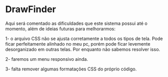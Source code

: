 # DrawFinder

Aqui será comentado as dificuldades que este sistema possui até o momento, além de ideias futuras para melhorarmos:

1- o arquivo CSS não se ajusta corretamente a todos os tipos de tela. Pode ficar perfeitamente alinhado no meu pc, porém pode ficar levemente desorganizado em outras telas. Por enquanto não sabemos resolver isso.

2- faremos um menu responsivo ainda.

3- falta remover algumas formatações CSS do próprio código.
